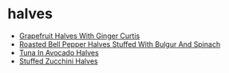 # halves

 * [Grapefruit Halves With Ginger Curtis](../../index/g/grapefruit-halves-with-ginger-curtis-10343.json)
 * [Roasted Bell Pepper Halves Stuffed With Bulgur And Spinach](../../index/r/roasted-bell-pepper-halves-stuffed-with-bulgur-and-spinach-230629.json)
 * [Tuna In Avocado Halves](../../index/t/tuna-in-avocado-halves-101922.json)
 * [Stuffed Zucchini Halves](../../index/s/stuffed-zucchini-halves.json)
